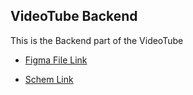 ## VideoTube Backend

This is the Backend part of the VideoTube
- [Figma File Link](https://www.figma.com/file/shmxWL5FKRO5GNOPPopBg6/PLAY?type=design&node-id=0-1&mode=design&t=EqUReBBG64hMda9B-0)

- [Schem Link](https://app.eraser.io/workspace/YtPqZ1VogxGy1jzIDkzj)
